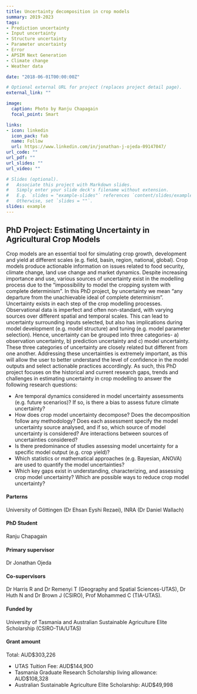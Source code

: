 ```yaml
---
title: Uncertainty decomposition in crop models
summary: 2019-2023
tags:
- Prediction uncertainty
- Input uncertainty
- Structure uncertainty
- Parameter uncertainty
- Error
- APSIM Next Generation
- Climate change
- Weather data 

date: "2018-06-01T00:00:00Z"

# Optional external URL for project (replaces project detail page).
external_link: ""

image:
  caption: Photo by Ranju Chapagain
  focal_point: Smart

links:
- icon: linkedin
  icon_pack: fab
  name: Follow
  url: https://www.linkedin.com/in/jonathan-j-ojeda-09147047/
url_code: ""
url_pdf: ""
url_slides: ""
url_video: ""

# Slides (optional).
#   Associate this project with Markdown slides.
#   Simply enter your slide deck's filename without extension.
#   E.g. `slides = "example-slides"` references `content/slides/example-slides.md`.
#   Otherwise, set `slides = ""`.
slides: example
---
```


## PhD Project: Estimating Uncertainty in Agricultural Crop Models

Crop models are an essential tool for simulating crop growth, development and yield at different scales (e.g. field, basin, region, national, global). Crop models produce actionable information on issues related to food security, climate change, land use change and market dynamics. Despite increasing importance and use, various sources of uncertainty exist in the modelling process due to the “impossibility to model the cropping system with complete determinism”. In this PhD project, by uncertainty we mean “any departure from the unachievable ideal of complete determinism”. Uncertainty exists in each step of the crop modelling processes. Observational data is imperfect and often non-standard, with varying sources over different spatial and temporal scales. This can lead to uncertainty surrounding inputs selected, but also has implications during model development (e.g. model structure) and tuning (e.g. model parameter selection). Hence, uncertainty can be grouped into three categories- a) observation uncertainty, b) prediction uncertainty and c) model uncertainty. These three categories of uncertainty are closely related but different from one another. Addressing these uncertainties is extremely important, as this will allow the user to better understand the level of confidence in the model outputs and select actionable practices accordingly. As such, this PhD project focuses on the historical and current research gaps, trends and challenges in estimating uncertainty in crop modelling to answer the following research questions:

- Are temporal dynamics considered in model uncertainty assessments (e.g. future scenarios)? If so, is there a bias to assess future climate uncertainty?
- How does crop model uncertainty decompose? Does the decomposition follow any methodology? Does each assessment specify the model uncertainty source analysed, and if so, which source of model uncertainty is considered? Are interactions between sources of uncertainties considered?
- Is there predominance of studies assessing model uncertainty for a specific model output (e.g. crop yield)?
- Which statistics or mathematical approaches (e.g. Bayesian, ANOVA) are used to quantify the model uncertainties?
- Which key gaps exist in understanding, characterizing, and assessing crop model uncertainty? Which are possible ways to reduce crop model uncertainty?

#### Parterns
University of Göttingen (Dr Ehsan Eyshi Rezaei), INRA (Dr Daniel Wallach) 

#### PhD Student
Ranju Chapagain

#### Primary supervisor
Dr Jonathan Ojeda

#### Co-supervisors
Dr Harris R and Dr Remenyi T (Geography and Spatial Sciences-UTAS), Dr Huth N and Dr Brown J (CSIRO), Prof Mohammed C (TIA-UTAS).

#### Funded by
University of Tasmania and Australian Sustainable Agriculture Elite Scholarship (CSIRO-TIA/UTAS)

#### Grant amount
Total: AUD$303,226
- UTAS Tuition Fee: AUD$144,900
- Tasmania Graduate Research Scholarship living allowance: AUD$108,328
- Australian Sustainable Agriculture Elite Scholarship: AUD$49,998


